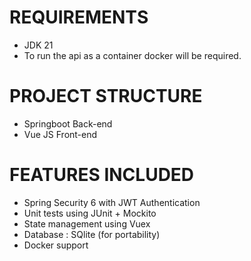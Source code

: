 # REQUIREMENTS
* JDK 21
* To run the api as a container docker will be required.
# PROJECT STRUCTURE
* Springboot Back-end
* Vue JS Front-end
# FEATURES INCLUDED
* Spring Security 6 with JWT Authentication
* Unit tests using JUnit + Mockito
* State management using Vuex
* Database : SQlite (for portability)
* Docker support
